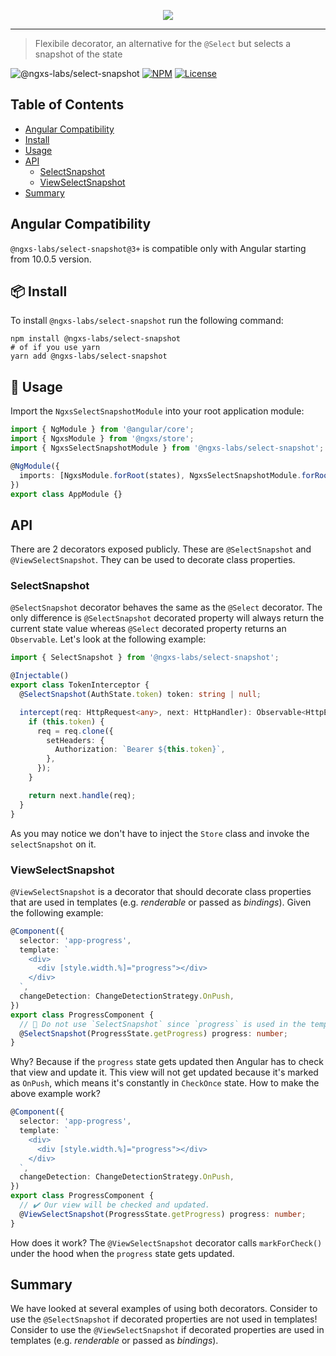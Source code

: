 <p align="center">
  <img src="https://raw.githubusercontent.com/ngxs-labs/emitter/master/docs/assets/logo.png">
</p>

---

> Flexibile decorator, an alternative for the `@Select` but selects a snapshot of the state

![@ngxs-labs/select-snapshot](https://github.com/ngxs-labs/select-snapshot/workflows/@ngxs-labs/select-snapshot/badge.svg)
[![NPM](https://badge.fury.io/js/%40ngxs-labs%2Fselect-snapshot.svg)](https://badge.fury.io/js/%40ngxs-labs%2Fselect-snapshot)
[![License](https://img.shields.io/badge/License-MIT-green.svg)](https://github.com/ngxs-labs/select-snapshot/blob/master/LICENSE)

## Table of Contents

- [Angular Compatibility](#angular-compatibility)
- [Install](#📦-install)
- [Usage](#🔨-usage)
- [API](#api)
  - [SelectSnapshot](#selectsnapshot)
  - [ViewSelectSnapshot](#viewselectsnapshot)
- [Summary](#summary)

## Angular Compatibility

`@ngxs-labs/select-snapshot@3+` is compatible only with Angular starting from 10.0.5 version.

## 📦 Install

To install `@ngxs-labs/select-snapshot` run the following command:

```console
npm install @ngxs-labs/select-snapshot
# of if you use yarn
yarn add @ngxs-labs/select-snapshot
```

## 🔨 Usage

Import the `NgxsSelectSnapshotModule` into your root application module:

```typescript
import { NgModule } from '@angular/core';
import { NgxsModule } from '@ngxs/store';
import { NgxsSelectSnapshotModule } from '@ngxs-labs/select-snapshot';

@NgModule({
  imports: [NgxsModule.forRoot(states), NgxsSelectSnapshotModule.forRoot()],
})
export class AppModule {}
```

## API

There are 2 decorators exposed publicly. These are `@SelectSnapshot` and `@ViewSelectSnapshot`. They can be used to decorate class properties.

### SelectSnapshot

`@SelectSnapshot` decorator behaves the same as the `@Select` decorator. The only difference is `@SelectSnapshot` decorated property will always return the current state value whereas `@Select` decorated property returns an `Observable`. Let's look at the following example:

```ts
import { SelectSnapshot } from '@ngxs-labs/select-snapshot';

@Injectable()
export class TokenInterceptor {
  @SelectSnapshot(AuthState.token) token: string | null;

  intercept(req: HttpRequest<any>, next: HttpHandler): Observable<HttpEvent<any>> {
    if (this.token) {
      req = req.clone({
        setHeaders: {
          Authorization: `Bearer ${this.token}`,
        },
      });
    }

    return next.handle(req);
  }
}
```

As you may notice we don't have to inject the `Store` class and invoke the `selectSnapshot` on it.

### ViewSelectSnapshot

`@ViewSelectSnapshot` is a decorator that should decorate class properties that are used in templates (e.g. _renderable_ or passed as _bindings_). Given the following example:

```ts
@Component({
  selector: 'app-progress',
  template: `
    <div>
      <div [style.width.%]="progress"></div>
    </div>
  `,
  changeDetection: ChangeDetectionStrategy.OnPush,
})
export class ProgressComponent {
  // 🚫 Do not use `SelectSnapshot` since `progress` is used in the template.
  @SelectSnapshot(ProgressState.getProgress) progress: number;
}
```

Why? Because if the `progress` state gets updated then Angular has to check that view and update it. This view will not get updated because it's marked as `OnPush`, which means it's constantly in `CheckOnce` state. How to make the above example work?

```ts
@Component({
  selector: 'app-progress',
  template: `
    <div>
      <div [style.width.%]="progress"></div>
    </div>
  `,
  changeDetection: ChangeDetectionStrategy.OnPush,
})
export class ProgressComponent {
  // ✔️ Our view will be checked and updated.
  @ViewSelectSnapshot(ProgressState.getProgress) progress: number;
}
```

How does it work? The `@ViewSelectSnapshot` decorator calls `markForCheck()` under the hood when the `progress` state gets updated.

## Summary

We have looked at several examples of using both decorators. Consider to use the `@SelectSnapshot` if decorated properties are not used in templates! Consider to use the `@ViewSelectSnapshot` if decorated properties are used in templates (e.g. _renderable_ or passed as _bindings_).

